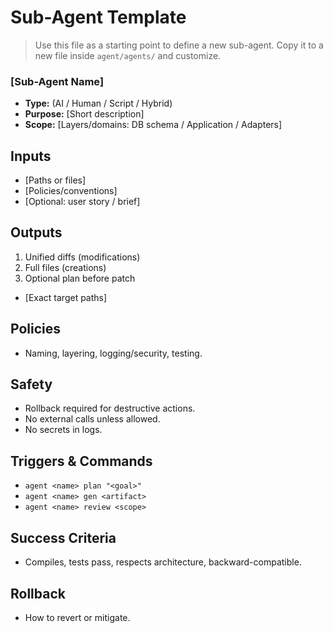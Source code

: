 # Sub-Agent Template

> Use this file as a starting point to define a new sub-agent. Copy it to a new file inside `agent/agents/` and customize.

### [Sub-Agent Name]
- **Type:** (AI / Human / Script / Hybrid)
- **Purpose:** [Short description]
- **Scope:** [Layers/domains: DB schema / Application / Adapters]

## Inputs
- [Paths or files]
- [Policies/conventions]
- [Optional: user story / brief]

## Outputs
1) Unified diffs (modifications)  
2) Full files (creations)  
3) Optional plan before patch  
- [Exact target paths]

## Policies
- Naming, layering, logging/security, testing.

## Safety
- Rollback required for destructive actions.
- No external calls unless allowed.
- No secrets in logs.

## Triggers & Commands
- `agent <name> plan "<goal>"`
- `agent <name> gen <artifact>`
- `agent <name> review <scope>`

## Success Criteria
- Compiles, tests pass, respects architecture, backward-compatible.

## Rollback
- How to revert or mitigate.
